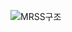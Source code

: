 ![MRSS구조](https://user-images.githubusercontent.com/49246977/64236333-273c7280-cf35-11e9-9fb8-f4c5cc81d94b.png)
